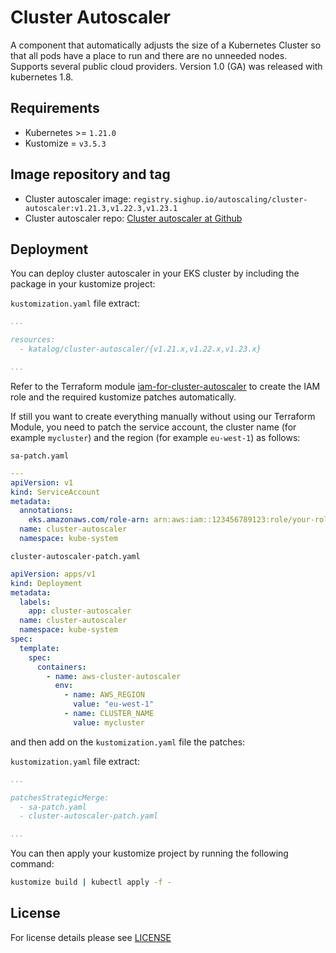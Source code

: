 # Cluster Autoscaler

<!-- <KFD-DOCS> -->

A component that automatically adjusts the size of a Kubernetes Cluster so that all pods have a place to run and there
are no unneeded nodes. Supports several public cloud providers. Version 1.0 (GA) was released with kubernetes 1.8.

## Requirements

- Kubernetes >= `1.21.0`
- Kustomize = `v3.5.3`

## Image repository and tag

* Cluster autoscaler image: `registry.sighup.io/autoscaling/cluster-autoscaler:v1.21.3,v1.22.3,v1.23.1`
* Cluster autoscaler repo: [Cluster autoscaler at Github][github]

## Deployment

You can deploy cluster autoscaler in your EKS cluster by including the package in your kustomize project:

`kustomization.yaml` file extract:
```yaml
...

resources:
  - katalog/cluster-autoscaler/{v1.21.x,v1.22.x,v1.23.x}

...
```

Refer to the Terraform module [iam-for-cluster-autoscaler](../../modules/iam-for-cluster-autoscaler) to create the
IAM role and the required kustomize patches automatically.

If still you want to create everything manually without using our Terraform Module, you need to patch the service account, the cluster name
(for example `mycluster`) and the region (for example `eu-west-1`) as follows:

`sa-patch.yaml`
```yaml
---
apiVersion: v1
kind: ServiceAccount
metadata:
  annotations:
    eks.amazonaws.com/role-arn: arn:aws:iam::123456789123:role/your-role-name
  name: cluster-autoscaler
  namespace: kube-system
```

`cluster-autoscaler-patch.yaml`
```yaml
apiVersion: apps/v1
kind: Deployment
metadata:
  labels:
    app: cluster-autoscaler
  name: cluster-autoscaler
  namespace: kube-system
spec:
  template:
    spec:
      containers:
        - name: aws-cluster-autoscaler
          env:
            - name: AWS_REGION
              value: "eu-west-1"
            - name: CLUSTER_NAME
              value: mycluster
```

and then add on the `kustomization.yaml` file the patches:

`kustomization.yaml` file extract:
```yaml
...

patchesStrategicMerge:
  - sa-patch.yaml
  - cluster-autoscaler-patch.yaml

...
```

You can then apply your kustomize project by running the following command:

```bash
kustomize build | kubectl apply -f -
```

<!-- Links -->

[github]: https://github.com/kubernetes/autoscaler

<!-- </KFD-DOCS> -->

## License

For license details please see [LICENSE](../../LICENSE)


